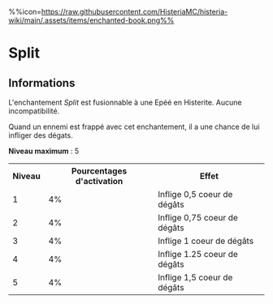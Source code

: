 %%icon=https://raw.githubusercontent.com/HisteriaMC/histeria-wiki/main/.assets/items/enchanted-book.png%%
# Split

## Informations
L'enchantement *Split* est fusionnable à une Epéé en Histerite. Aucune incompatibilité.  

Quand un ennemi est frappé avec cet enchantement, il a une chance de lui infliger des dégats.  


**Niveau maximum** : 5  

<table>
  <tr>
    <th>Niveau</th>
    <th>Pourcentages d'activation</th>
    <th>Effet</th>
  </tr>
  <tr>
    <td>1</td>
    <td>4%</td>
    <td>Inflige 0,5 coeur de dégâts</td>
  </tr>
  <tr>
    <td>2</td>
    <td>4%</td>
    <td>Inflige 0,75 coeur de dégâts</td>
  </tr>
  <tr>
    <td>3</td>
    <td>4%</td>
    <td>Inflige 1 coeur de dégâts</td>
  </tr>
  <tr>
    <td>4</td>
    <td>4%</td>
    <td>Inflige 1.25 coeur de dégâts</td>
  </tr>
  <tr>
    <td>5</td>
    <td>4%</td>
    <td>Inflige 1,5 coeur de dégâts</td>
   </tr>
</table>